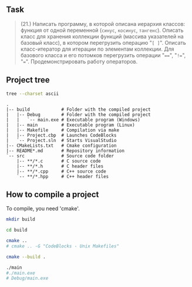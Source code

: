 ## Task

> (21.) Написать программу, в которой описана иерархия классов:
> функция от одной переменной (`синус`, `косинус`, `тангенс`).
> Описать класс для хранения коллекции функций (массива указателей на базовый класс),
> в котором перегрузить операцию "`[ ]`".
> Описать класс-итератор для итерации по элементам коллекции.
> Для базового класса и его потомков перегрузить операции "`==`", "`!=`", "`=`".
> Продемонстрировать работу операторов.

## Project tree

```bash
tree --charset ascii
```

```
.
|-- build            # Folder with the compiled project
|   |-- Debug        # Folder with the compiled project
|   |   `-- main.exe # Executable program (Windows)
|   |-- main         # Executable program (Linux)
|   |-- Makefile     # Compilation via make
|   |-- Project.cbp  # Launches CodeBlocks
|   `-- Project.sln  # Starts VisualStudio
|-- CMakeLists.txt   # Cmake configuration
|-- README*.md       # Repository information
`-- src              # Source code folder
    |-- **/*.c       # C source code
    |-- **/*.h       # C header files
    |-- **/*.cpp     # C++ source code
    `-- **/*.hpp     # C++ header files
```

## How to compile a project

To compile, you need 'cmake'.

```bash
mkdir build
```

```bash
cd build
```

```bash
cmake ..
# cmake .. -G "CodeBlocks - Unix Makefiles"
```

```bash
cmake --build .
```

```bash
./main
#./main.exe
# Debug/main.exe
```
